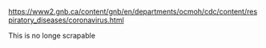https://www2.gnb.ca/content/gnb/en/departments/ocmoh/cdc/content/respiratory_diseases/coronavirus.html

This is no longe scrapable
